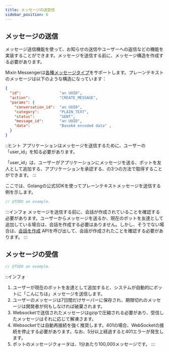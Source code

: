 ```yaml
---
title: メッセージの送受信
sidebar_position: 6
---
```


## メッセージの送信

メッセージ送信機能を使って、お知らせの送信やユーザーへの返信などの機能を実装することができます。メッセージを送信する前に、メッセージ構造を作成する必要があります。

Mixin Messengerは[各種メッセージタイプ](/docs/api/messages/category)をサポートします。プレーンテキストのメッセージは以下のような構造になっています：

```json
{
  "id":                 "an UUID",
  "action":             "CREATE_MESSAGE",
  "params": {
    "conversation_id":  "an UUID",
    "category":         "PLAIN_TEXT",
    "status":           "SENT",
    "message_id":       "an UUID",
    "data":             "Base64 encoded data" ,
  }
}
```

::ヒント
アプリケーションはメッセージを送信するために、ユーザーの「user_id」を知る必要があります。

「user_id」は、ユーザーがアプリケーションにメッセージを送る、ボットを友人として追加する、アプリケーションを承認する、の3つの方法で取得することができます。
:::

ここでは、Golangの公式SDKを使ってプレーンテキストメッセージを送信する例を示します。

```go
// @TODO an example.
```

:::インフォ
メッセージを送信する前に、会話が作成されていることを確認する必要があります。ユーザーからメッセージを送るか、現在のボットを友達として追加している場合は、会話を作成する必要はありません。しかし、そうでない場合は、[会話を作成](/docs/api/conversations/create) APIを呼び出して、会話が作成されたことを確認する必要があります。
:::

## メッセージの受信

```go
// @TODO an example.
```


::インフォ
1. ユーザーが現在のボットを友達として追加すると、システムが自動的にボットに「こんにちは」メッセージを送信します。
2. ユーザーのメッセージは7日間だけサーバーに保存され、期限切れのメッセージは開発者が何もしなければ破棄されます。
3. Websocketで送信されたメッセージはgzipで圧縮される必要があり、受信したメッセージはそれに応じて解凍さます。
4. Websocketでは自動再接続を強く推奨します。401の場合、WebSocketの接続を停止する必要があります。なお、5分以上経過すると401エラーが発生します。
5. ボットのメッセージクォータは、1分あたり100,000メッセージです。
:::
